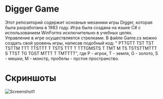 # Digger Game
Этот репозиторий содержит основные механики игры Digger, которая была разработана в 1983 году. Игра была создана на языке C# с использованием WinForms исключительно в учебных целях. Управление в игре осуществляется стрелками. В файле Game.cs можно создать свой уровень игры, написав подобный код:
"
PTTGTT TST
TST  TSTTM
TTT TTSTTT
T TSTS TTT
T TTTGMSTS
T TMT M TS
TSTSTTMTTT
S TTST  TG
 TGST MTTT
 T  TMTTTT",
где P - игрок, T - земля, G - золото, S - мешки, M - монстр, пробелы - пустое пространство.

# Скриншоты

![Screenshot1](Screenshots/Screenshot1.png)
